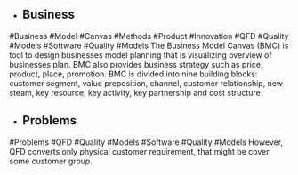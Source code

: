 - ## Business
#Business #Model #Canvas #Methods #Product #Innovation #QFD #Quality #Models #Software #Quality #Models 
The Business Model Canvas (BMC) is tool to design  businesses model planning that is visualizing overview of  businesses plan. BMC also provides business strategy such  as price, product, place, promotion. BMC is divided into  nine building blocks: customer segment, value preposition,  channel, customer relationship, new steam, key resource, key  activity, key partnership and cost structure

- ## Problems
#Problems #QFD #Quality #Models #Software #Quality #Models 
However, QFD converts only  physical customer requirement, that might be cover some  customer group.

